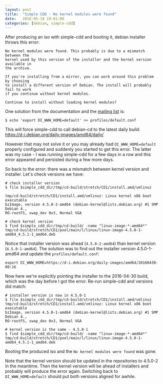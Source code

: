 ```yaml
---
layout: post
title:  "Simple CDD - No kernel modules were found"
date:   2016-05-18 19:01:00
categories: [debian, simple-cdd]
---
```


After producing an iso with simple-cdd and booting it, debian installer throws this error:

```
No kernel modules were found. This probably is due to a mismatch between the
kernel used by this version of the installer and the kernel version available in
the archive.

If you're installing from a mirror, you can work around this problem by choosing
to install a different version of Debian. The install will probably fail to work
if you continue without kernel modules.

Continue to install without loading kernel modules?
```

One solution from the documentation and the [mailing list](https://lists.alioth.debian.org/pipermail/simple-cdd-devel/2009-September/000006.html) is:

```
$ echo 'export DI_WWW_HOME=default' >> profiles/default.conf
```

This will force simple-cdd to call debian-cd to the latest daily build: <https://d-i.debian.org/daily-images/amd64/daily/>

However that may not solve it or you may already had `DI_WWW_HOME=default` properly configured and suddenly you started to get this error. The latter was my case - I was running simple-cdd for a few days in a row and this error appeared and persisted during a few more days.

So back to the error: there was a mismatch between kernel version and installer. Let's check versions we have:

```
# check installer version
$ file $simple_cdd_dir/tmp/cd-build/stretch/CD1/install.amd/vmlinuz

tmp/cd-build/stretch/CD1/install.amd/vmlinuz: Linux kernel x86 boot executable
bzImage, version 4.5.0-2-amd64 (debian-kernel@lists.debian.org) #1 SMP Debian 4.,
RO-rootFS, swap_dev 0x3, Normal VGA

# check kernel version
$ find $simple_cdd_dir/tmp/cd-build/ -name "linux-image-*-amd64*"
tmp/cd-build/stretch/CD1/pool/main/l/linux/linux-image-4.5.0-1-amd64_4.5.1-1_amd64.deb
```

Notice that installer version was ahead (`4.5.0-2-amd64`) than kernel version (`4.5.0-1-amd64`). The solution was to find out the installer version 4.5.0-1-amd64 and update the `profiles/default.conf`:

```
export DI_WWW_HOME=https://d-i.debian.org/daily-images/amd64/20160430-00:16

```

Now here we're explicitly pointing the installer to the 2016-04-30 build, which was the day before I got the error. Re-run simple-cdd and versions did match:

```
# installer version is now in 4.5.0-1
$ file $simple_cdd_dir/tmp/cd-build/stretch/CD1/install.amd/vmlinuz
tmp/cd-build/stretch/CD1/install.amd/vmlinuz: Linux kernel x86 boot executable
bzImage, version 4.5.0-1-amd64 (debian-kernel@lists.debian.org) #1 SMP Debian 4.,
RO-rootFS, swap_dev 0x3, Normal VGA

# kernel version is the same - 4.5.0-1
$ find $simple_cdd_dir/tmp/cd-build/ -name "linux-image-*-amd64*"
tmp/cd-build/stretch/CD1/pool/main/l/linux/linux-image-4.5.0-1-amd64_4.5.1-1_amd64.deb
```

Booting the produced iso and the `No kernel modules were found` was gone.

Note that the kernel version should be updated in the repositories to 4.5.0-2 in the meantime. Then the kernel version will be ahead of installers and probably will produce the error again. Switching back to `DI_WWW_HOME=default` should put both versions aligned for awhile.
